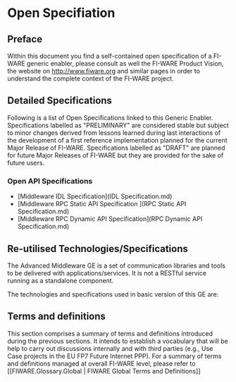 <!-- FIWARE.OpenSpecification.I2ND.Middleware -->
Open Specifiation
=================
<!-- {{:FIWARE General Intro to Open Specifications}} -->
Preface
-------
Within this document you find a self-contained open specification of a FI-WARE generic enabler, please consult as well the FI-WARE Product Vision, the website on http://www.fiware.org and similar pages in order to understand the complete context of the FI-WARE project.
<!-- {{:FIWARE.ArchitectureDescription.I2ND.Middleware}} -->
<!-- {{:FIWARE.OpenSpecification.Details.I2ND.Middleware}} -->
Detailed Specifications
-----------------------
Following is a list of Open Specifications linked to this Generic Enabler. Specifications labelled as "PRELIMINARY" are considered stable but subject to minor changes derived from lessons learned during last interactions of the development of a first reference implementation planned for the current Major Release of FI-WARE. Specifications labelled as "DRAFT" are planned for future Major Releases of FI-WARE but they are provided for the sake of future users.

### Open API Specifications

- [Middleware IDL Specification](IDL Specification.md)
- [Middleware RPC Static API Specification ](RPC Static API Specification.md)
- [Middleware RPC Dynamic API Specification](RPC Dynamic API Specification.md)
<!-- - [Middlware Pub-Sub API Specification](Pub-Sub API Specification.md) --> 

<!-- /{{:FIWARE.OpenSpecification.Details.I2ND.Middleware}} -->

Re-utilised Technologies/Specifications
---------------------------------------
The Advanced Middleware GE is a set of communication libraries and tools to be delivered with applications/services. It is not a RESTful service running as a standalone component.

The technologies and specifications used in basic version of this GE are:

<!--
- DDS - Data Distribution Services ([http://www.omg.org/spec/DDS/1.2/ OMG Standard V1.2])
- RPC-DDS – RPC over DDS ([http://www.omg.org/cgi-bin/doc?mars/2012-06-29 OMG proposed Standard])
- RTPS - Realtime Publish Subscribe Wire Protocol ([http://www.omg.org/spec/DDS-RTPS/2.1/ OMG Standard V2.1])
-->


Terms and definitions
---------------------
This section comprises a summary of terms and definitions introduced during the previous sections. It intends to establish a vocabulary that will be help to carry out discussions internally and with third parties (e.g., Use Case projects in the EU FP7 Future Internet PPP).  For a summary of terms and definitions managed at overall FI-WARE level, please refer to [[FIWARE.Glossary.Global | FIWARE Global Terms and Definitions]]

<!-- {{:FIWARE.Glossary.MiWi}} -->